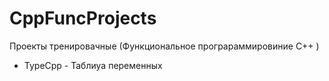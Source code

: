 # CppFuncProjects
Проекты тренировачные (Функциональное програраммировиние C++ )
- TypeCpp - Таблиуа переменных
